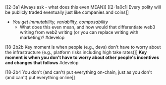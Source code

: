 [[2-3a1 Always ask - what does this even MEAN]]
	[[2-1a0c1i Every polity will be publicly traded eventually just like companies and coins]]

- *You get immutability, variability, composability*
    - What does this even mean, and how would that differentiate web3 writing from web2 writing (or you can replace writing with marketing)? #develop 

[[8-2b2b Key moment is when people (e.g., devs) don't have to worry about the infrastructure (e.g., platform risks including high take rates)]]
	**Key moment is when you don't have to worry about other people's incentives and changes that follows** #develop 

[[8-2b4 You don't (and can't) put everything on-chain, just as you don't (and can't) put everything online]]